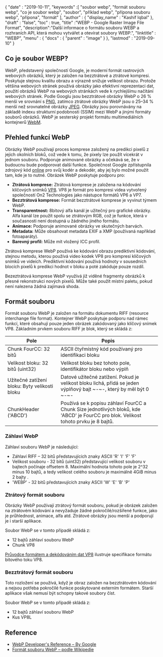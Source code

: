 {
  "date" : "2019-10-11",
  "keywords" :[ "soubor webp", "formát souboru webp", "co je soubor webp", "soubor", "příklad webp", "přípona souboru webp", "přípona", "formát" ],
  "author" : {
    "display_name" : "Kashif Iqbal"
},
  "draft" : "false",
  "toc" : true,
  "title" :"WEBP - Google Raster Image File Format",
  "description":"Další informace o formátu souboru WEBP a rozhraních API, která mohou vytvářet a otevírat soubory WEBP.",
  "linktitle" : "WEBP",
  "menu" : {
    "docs" : {
      "parent" : "image"
}
},
  "lastmod" : "2019-09-10"
}

## Co je soubor WEBP?

WebP, představený společností Google, je moderní formát rastrových webových obrázků, který je založen na bezztrátové a ztrátové kompresi. Poskytuje stejnou kvalitu obrazu a výrazně snižuje velikost obrazu. Protože většina webových stránek používá obrázky jako efektivní reprezentaci dat, použití obrázků WebP na webových stránkách vede k rychlejšímu načítání webových stránek. Podle Googlu jsou bezztrátové obrázky WebP o 26 % menší ve srovnání s [PNG](/cs/image/png/), zatímco ztrátové obrázky WebP jsou o 25–34 % menší než srovnatelné obrázky [JPEG](/cs/image/jpeg/). Obrázky jsou porovnávány na základě indexu strukturní podobnosti (SSIM) mezi WebP a jinými formáty souborů obrázků. WebP je sesterský projekt formátu multimediálních kontejnerů [WebM](https://en.wikipedia.org/wiki/WebM).

## Přehled funkcí WebP ##

Obrázky WebP používají proces komprese založený na predikci pixelů z jejich okolních bloků, což vede k tomu, že pixely lze použít vícekrát v jednom souboru. Podporuje animované obrázky a očekává se, že v budoucnu bude podporovat další funkce. Společnost Google zpřístupnila zdrojový kód [online](https://developers.google.com/speed/webp/download) pro svůj kodér a dekodér, aby jej bylo možné použít tam, kde je to nutné. Obrázek WebP poskytuje podporu pro:

* **Ztrátová komprese:** Ztrátová komprese je založena na kódování klíčových snímků [VP8](https://en.wikipedia.org/wiki/VP8). VP8 je formát pro kompresi videa vytvořený společností On2 Technologies jako nástupce formátů VP6 a VP7.
* **Bezztrátová komprese:** Formát bezztrátové komprese je vyvinut týmem WebP.
* **Transparentnost:** 8bitový alfa kanál je užitečný pro grafické obrázky. Alfa kanál lze použít spolu se ztrátovým RGB, což je funkce, která v současnosti není dostupná u žádného jiného formátu.
* **Animace:** Podporuje animované obrázky ve skutečných barvách.
* **Metadata:** Může obsahovat metadata EXIF a XMP (používaná například fotoaparáty).
* **Barevný profil:** Může mít vložený ICC profil.

Ztrátová komprese WebP používá ke kódování obrazu prediktivní kódování, stejnou metodu, kterou používá video kodek VP8 pro kompresi klíčových snímků ve videích. Prediktivní kódování používá hodnoty v sousedních blocích pixelů k predikci hodnot v bloku a poté zakóduje pouze rozdíl.

Bezeztrátová komprese WebP využívá již viděné fragmenty obrázků k přesné rekonstrukci nových pixelů. Může také použít místní paletu, pokud není nalezena žádná zajímavá shoda.

## Formát souboru ##

Formát souboru WebP je založen na formátu dokumentu RIFF (resource interchange file format). Kontejner WebP poskytuje podporu nad rámec funkcí, které obsahují pouze jeden obrázek zakódovaný jako klíčový snímek VP8. Základním prvkem souboru RIFF je blok, který se skládá z:


|Pole|Popis
---|---|
|Chunk FourCC: 32 bitů|ASCII čtyřmístný kód používaný pro identifikaci bloku
|Velikost bloku: 32 bitů (uint32)|Velikost bloku bez tohoto pole, identifikátor bloku nebo výplň
|Užitečné zatížení bloku: Byty velikosti bloku|Datové užitečné zatížení. Pokud je velikost bloku lichá, přidá se jeden výplňový bajt ~-~-, který by měl být 0 ~-~-
|ChunkHeader ('ABCD')|Používá se k popisu záhlaví FourCC a Chunk Size jednotlivých bloků, kde 'ABCD' je FourCC pro blok. Velikost tohoto prvku je 8 bajtů.

### Záhlaví WebP ###

Záhlaví souboru WebP je následující:

* Záhlaví RIFF – 32 bitů představujících znaky ASCII 'R' 'I' 'F' 'F'
* Velikost souboru - 32 bitů (uint32) představující velikost souboru v bajtech počínaje offsetem 8. Maximální hodnota tohoto pole je 2^32 minus 10 bajtů, a tedy velikost celého souboru je maximálně 4GiB minus 2 bajty .
* 'WEBP' - 32 bitů představujících znaky ASCII 'W' 'E' 'B' 'P'

### Ztrátový formát souboru ###

Obrázky WebP používají ztrátový formát souboru, pokud je obrázek založen na ztrátovém kódování a nevyžaduje žádné pokročilé/rozšířené funkce, jako je průhlednost, animace, alfa atd. Ztrátové obrázky jsou menší a podporují je i starší aplikace.

Soubor WebP se v tomto případě skládá z:

* 12 bajtů záhlaví souboru WebP
* Chunk VP8

[Průvodce formátem a dekódováním dat VP8](https://tools.ietf.org/html/rfc6386) ilustruje specifikace formátu bitového toku VP8.

### Bezztrátový formát souboru ###

Toto rozložení se používá, když je obraz založen na bezztrátovém kódování a nejsou potřeba pokročilé funkce poskytované externím formátem. Starší aplikace však nemusí být schopny takové soubory číst.

Soubor WebP se v tomto případě skládá z:

* 12 bajtů záhlaví souboru WebP
* Kus VP8L

## Reference ##

* [WebP Developer's Reference – By Google](https://developers.google.com/speed/webp/)
* [Formát souboru WebP – podle Wikipedie](https://en.wikipedia.org/wiki/WebP)


